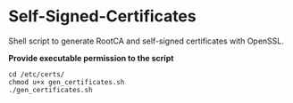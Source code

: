 # Self-Signed-Certificates
Shell script to generate RootCA and self-signed certificates with OpenSSL.

**Provide executable permission to the script**

    cd /etc/certs/
    chmod u+x gen_certificates.sh
    ./gen_certificates.sh
